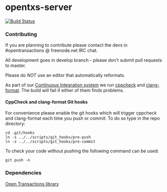 opentxs-server
==============

[![Build Status](https://travis-ci.org/monetas/opentxs-server.svg?branch=develop)](https://travis-ci.org/monetas/opentxs-server)


### Contributing

If you are planning to contribute please contact the devs in #opentransactions @ freenode.net IRC chat.

All development goes in develop branch - please don't submit pull requests to master.

Please do *NOT* use an editor that automatically reformats.

As part of our [Continuous Integration system](https://travis-ci.org/monetas/opentxs)
we run [cppcheck](https://github.com/danmar/cppcheck/) and 
[clang-format](http://clang.llvm.org/docs/ClangFormat.html). The build will fail
if either of them finds problems.

#### CppCheck and clang-format Git hooks

For convenience please enable the git hooks which will trigger cppcheck and
clang-format each time you push or commit. To do so type in the repo directory:

    cd .git/hooks  
    ln -s ../../scripts/git_hooks/pre-push
    ln -s ../../scripts/git_hooks/pre-commit
 
To check your code without pushing the following command can be used:  

    git push -n


### Dependencies

[Open Transactions library](https://github.com/Open-Transactions/opentxs)
